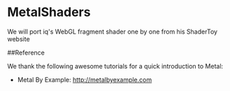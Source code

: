 # MetalShaders
We will port iq's WebGL fragment shader one by one from his ShaderToy website

##Reference

We thank the following awesome tutorials for a quick introduction to Metal:

 - Metal By Example: <http://metalbyexample.com>
